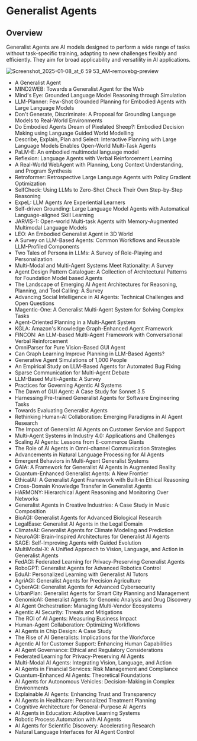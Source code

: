 # Generalist Agents

## Overview

Generalist Agents are AI models designed to perform a wide range of tasks without task-specific training, adapting to new challenges flexibly and efficiently. They aim for broad applicability and versatility in AI applications.

![Screenshot_2025-01-08_at_6 59 53_AM-removebg-preview](https://github.com/user-attachments/assets/17354ad2-ecb3-48da-a545-41fbe1e0e741)


- A Generalist Agent
- MIND2WEB: Towards a Generalist Agent for the Web 
- Mind's Eye: Grounded Language Model Reasoning through Simulation
- LLM-Planner: Few-Shot Grounded Planning for Embodied Agents with Large Language Models
- Don't Generate, Discriminate: A Proposal for Grounding Language Models to Real-World Environments
- Do Embodied Agents Dream of Pixelated Sheep?: Embodied Decision Making using Language Guided World Modelling
- Describe, Explain, Plan and Select: Interactive Planning with Large Language Models Enables Open-World Multi-Task Agents
- PaLM-E: An embodied multimodal language model
- Reflexion: Language Agents with Verbal Reinforcement Learning
- A Real-World WebAgent with Planning, Long Context Understanding, and Program Synthesis
- Retroformer: Retrospective Large Language Agents with Policy Gradient Optimization
- SelfCheck: Using LLMs to Zero-Shot Check Their Own Step-by-Step Reasoning
- ExpeL: LLM Agents Are Experiential Learners
- Self-driven Grounding: Large Language Model Agents with Automatical Language-aligned Skill Learning
- JARVIS-1: Open-world Multi-task Agents with Memory-Augmented Multimodal Language Models
- LEO: An Embodied Generalist Agent in 3D World
- A Survey on LLM-Based Agents: Common Workflows and Reusable LLM-Profiled Components
- Two Tales of Persona in LLMs: A Survey of Role-Playing and Personalization
- Multi-Modal and Multi-Agent Systems Meet Rationality: A Survey
- Agent Design Pattern Catalogue: A Collection of Architectural Patterns for Foundation Model based Agents
- The Landscape of Emerging AI Agent Architectures for Reasoning, Planning, and Tool Calling: A Survey
- Advancing Social Intelligence in AI Agents: Technical Challenges and Open Questions
- Magentic-One: A Generalist Multi-Agent System for Solving Complex Tasks
- Agent-Oriented Planning in a Multi-Agent System
- KGLA: Amazon's Knowledge Graph-Enhanced Agent Framework
- FINCON: An LLM-based Multi-Agent Framework with Conversational Verbal Reinforcement
- OmniParser for Pure Vision-Based GUI Agent
- Can Graph Learning Improve Planning in LLM-Based Agents?
- Generative Agent Simulations of 1,000 People
- An Empirical Study on LLM-Based Agents for Automated Bug Fixing
- Sparse Communication for Multi-Agent Debate
- LLM-Based Multi-Agents: A Survey
- Practices for Governing Agentic AI Systems
- The Dawn of GUI Agent: A Case Study for Sonnet 3.5
- Harnessing Pre-trained Generalist Agents for Software Engineering Tasks
- Towards Evaluating Generalist Agents
- Rethinking Human-AI Collaboration: Emerging Paradigms in AI Agent Research
- The Impact of Generalist AI Agents on Customer Service and Support
- Multi-Agent Systems in Industry 4.0: Applications and Challenges
- Scaling AI Agents: Lessons from E-commerce Giants
- The Role of AI Agents in Omni-channel Communication Strategies
- Advancements in Natural Language Processing for AI Agents
- Emergent Behaviors in Multi-Agent Generalist Systems
- GAIA: A Framework for Generalist AI Agents in Augmented Reality
- Quantum-Enhanced Generalist Agents: A New Frontier
- EthicalAI: A Generalist Agent Framework with Built-in Ethical Reasoning
- Cross-Domain Knowledge Transfer in Generalist Agents
- HARMONY: Hierarchical Agent Reasoning and Monitoring Over Networks
- Generalist Agents in Creative Industries: A Case Study in Music Composition
- BioAGI: Generalist Agents for Advanced Biological Research
- LegalEase: Generalist AI Agents in the Legal Domain
- ClimateAI: Generalist Agents for Climate Modeling and Prediction
- NeuroAGI: Brain-Inspired Architectures for Generalist AI Agents
- SAGE: Self-Improving Agents with Guided Evolution
- MultiModal-X: A Unified Approach to Vision, Language, and Action in Generalist Agents
- FedAGI: Federated Learning for Privacy-Preserving Generalist Agents
- RoboGPT: Generalist Agents for Advanced Robotics Control
- EduAI: Personalized Learning with Generalist AI Tutors
- AgriAGI: Generalist Agents for Precision Agriculture
- CyberAGI: Generalist Agents for Advanced Cybersecurity
- UrbanPlan: Generalist Agents for Smart City Planning and Management
- GenomicAI: Generalist Agents for Genomic Analysis and Drug Discovery
- AI Agent Orchestration: Managing Multi-Vendor Ecosystems
- Agentic AI Security: Threats and Mitigations
- The ROI of AI Agents: Measuring Business Impact
- Human-Agent Collaboration: Optimizing Workflows
- AI Agents in Chip Design: A Case Study
- The Rise of AI Generalists: Implications for the Workforce
- Agentic AI for Customer Support: Enhancing Human Capabilities
- AI Agent Governance: Ethical and Regulatory Considerations
- Federated Learning for Privacy-Preserving AI Agents
- Multi-Modal AI Agents: Integrating Vision, Language, and Action
- AI Agents in Financial Services: Risk Management and Compliance
- Quantum-Enhanced AI Agents: Theoretical Foundations
- AI Agents for Autonomous Vehicles: Decision-Making in Complex Environments
- Explainable AI Agents: Enhancing Trust and Transparency
- AI Agents in Healthcare: Personalized Treatment Planning
- Cognitive Architecture for General-Purpose AI Agents
- AI Agents in Education: Adaptive Learning Systems
- Robotic Process Automation with AI Agents
- AI Agents for Scientific Discovery: Accelerating Research
- Natural Language Interfaces for AI Agent Control

